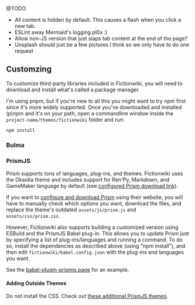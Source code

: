 @TODO
- All content is hidden by default. This causes a flash when you click a new tab.
- ESLint away Mermaid's logging pl0x :)
- Allow non-JS version that just slaps tab content at the end of the page?
- Unsplash should just be a few pictures I think so we only have to do one request

## Customzing
To customize third-party libraries included in Fictionwiki, you will need to download and install what's called a package manager.

I'm using pnpm, but if you're new to all this you might want to try npm first since it's more widely supported. Once you've downloaded and installed (p)npm and it's on your path, open a commandline window inside the `project-name/themes/fictionwiki` folder and run:

```
npm install
```

### Bulma
<!-- Compiling Bulma with Hugo is slow n shit
	{{- with resources.Get "scss/bulma.scss" -}}
	{{ $style := . | resources.ExecuteAsTemplate "bulma.scss" $site | resources.ToCSS (dict "outputStyle" $outputStyle "includePaths" (slice "themes/fictionwiki/node_modules")) }}
	<link rel="stylesheet" href="{{ $style.Permalink }}">
{{- end -}}-->

### PrismJS
Prism supports tons of languages, plug-ins, and themes. Fictionwiki uses the Okaidia theme and includes support for Ren'Py, Markdown, and GameMaker language by default (see [configured Prism download link](https://prismjs.com/download.html#themes=prism-okaidia&languages=markup+clike+javascript+gml+javadoclike+jsdoc+markdown+properties+renpy+toml+typescript&plugins=highlight-keywords)).

If you want to [configure and download Prism](https://prismjs.com/download.html) using their website, you will have to manually check which options you want, download the files, and replace the theme's outdated `assets/js/prism.js` and `assets/css/prism.css`.

However, Fictionwiki also supports building a customized version using ESBuild and the PrismJS Babel plug-in. This allows you to update Prism just by specifying a list of plug-ins/languages and running a command. To do so, install the dependencies as described above (using "npm install"), and then edit `fictionwiki/babel.config.json` with the plug-ins and languages you want.

See the [babel-plugin-prismjs page](https://github.com/mAAdhaTTah/babel-plugin-prismjs#configuring-the-plugin) for an example.

#### Adding Outside Themes
Do not install the CSS. Check out [these additional PrismJS themes](https://github.com/PrismJS/prism-themes#available-themes).